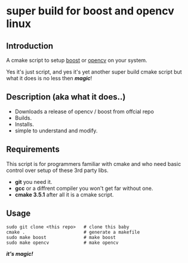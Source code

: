 # super build for boost and opencv linux

## Introduction

A cmake script to setup [boost](https://www.boost.org/) or [opencv](https://opencv.org/) on your system.

Yes it's just script, and yes it's yet another super build cmake script but what it does is no less then ***magic***!

## Description (aka what it does..)

- Downloads a release of opencv / boost from offcial repo
- Builds.
- Installs.
- simple to understand and modify.

## Requirements

This script is for programmers familiar with cmake and who need basic control over setup of these 3rd party libs.

* **git** you need it.
* **gcc** or a diffrent compiler you won't get far without one.
* **cmake 3.5.1** after all it is a cmake script.
## Usage

```
sudo git clone <this repo>   # clone this baby
cmake .                      # generate a makefile
sudo make boost              # make boost
sudo make opencv             # make opencv
```
***it's magic!***

